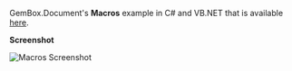 GemBox.Document's **Macros** example in C# and VB.NET that is available [here](https://www.gemboxsoftware.com/document/examples/word-macros/1001).

**Screenshot**

![Macros Screenshot](https://www.gemboxsoftware.com/Document/Examples/Content/Preservation/Macros/Macros.png)
